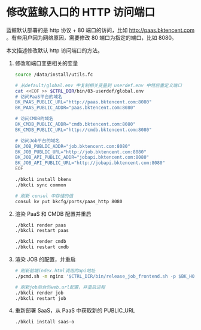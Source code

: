 # 修改蓝鲸入口的 HTTP 访问端口

蓝鲸默认部署的是 http 协议 + 80 端口的访问，比如 http://paas.bktencent.com 。有些用户因为网络原因，需要修改 80 端口为指定的端口，比如 8080。

本文描述修改默认 http 访问端口的方法。

1. 修改和端口变更相关的变量

    ```bash
    source /data/install/utils.fc

    # 从default/global.env 中复制相关变量到 userdef.env 中然后重定义端口
    cat <<EOF >> $CTRL_DIR/bin/03-userdef/global.env 
    # 访问PaaS平台的域名
    BK_PAAS_PUBLIC_URL="http://paas.bktencent.com:8080"
    BK_PAAS_PUBLIC_ADDR="paas.bktencent.com:8080"

    # 访问CMDB的域名
    BK_CMDB_PUBLIC_ADDR="cmdb.bktencent.com:8080"
    BK_CMDB_PUBLIC_URL="http://cmdb.bktencent.com:8080"

    # 访问Job平台的域名
    BK_JOB_PUBLIC_ADDR="job.bktencent.com:8080"
    BK_JOB_PUBLIC_URL="http://job.bktencent.com:8080"
    BK_JOB_API_PUBLIC_ADDR="jobapi.bktencent.com:8080"
    BK_JOB_API_PUBLIC_URL="http://jobapi.bktencent.com:8080"
    EOF

    ./bkcli install bkenv
    ./bkcli sync common

    # 刷新 consul 中存储的值
    consul kv put bkcfg/ports/paas_http 8080
    ```

2. 渲染 PaaS 和 CMDB 配置并重启

    ```bash
    ./bkcli render paas
    ./bkcli restart paas

    ./bkcli render cmdb
    ./bkcli restart cmdb
    ```

3. 渲染 JOB 的配置，并重启

    ```bash
    # 刷新前端index.html调用的api地址
    ./pcmd.sh -m nginx '$CTRL_DIR/bin/release_job_frontend.sh -p $BK_HOME -s $BK_PKG_SRC_PATH -B $BK_PKG_SRC_PATH/backup -i $BK_JOB_API_PUBLIC_URL'

    # 刷新job后台的web.url配置，并重启进程
    ./bkcli render job
    ./bkcli restart job
    ```

4. 重新部署 SaaS，从 PaaS 中获取新的 PUBLIC_URL

    ```bash
    ./bkcli install saas-o 
    ```